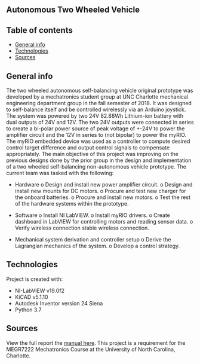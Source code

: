 ## Autonomous Two Wheeled Vehicle

## Table of contents
* [General info](#general-info)
* [Technologies](#technologies)
* [Sources](#sources)

## General info
The two wheeled autonomous self-balancing vehicle original prototype was developed by a mechatronics student group at UNC Charlotte mechanical engineering department group in the fall semester of 2018. It was designed to self-balance itself and be controlled wirelessly via an Arduino joystick. The system was powered by two 24V 82.88Wh Lithium-ion battery with dual outputs of 24V and 12V. The two 24V outputs were connected in series to create a bi-polar power source of peak voltage of +-24V to power the amplifier circuit and the 12V in series to (not bipolar) to power the myRIO. The myRIO embedded device was used as a controller to compute desired control target difference and output control signals to compensate appropriately. 
The main objective of this project was improving on the previous designs done by the prior group in the design and implementation of a two wheeled self-balancing non-autonomous vehicle prototype. The current team was tasked with the following:

* Hardware
  o Design and install new power amplifier circuit.
  o Design and install new mounts for DC motors.
  o Procure and test new charger for the onboard batteries.
  o Procure and install new motors.
  o Test the rest of the hardware systems within the prototype.
  
* Software
  o Install NI LabVIEW.
  o Install myRIO drivers.
  o Create dashboard in LabVIEW for controlling motors and reading sensor data.
  o Verify wireless connection stable wireless connection.
  
* Mechanical system derivation and controller setup 
  o Derive the Lagrangian mechanics of the system.
  o Develop a control strategy.
	
## Technologies
Project is created with:
* NI-LabVIEW v19.0f2
* KiCAD v5.1.10
* Autodesk Inventor version 24 Siena
* Python 3.7


## Sources
View the full report the [manual here](https://drive.google.com/drive/folders/1hvE5-GHNWjqRfQ4K0hiLiVEb_eAEkb54?usp=sharing).
This project is a requirement for the MEGR7222 Mechatronics Course at the University of North Carolina, Charlotte.
